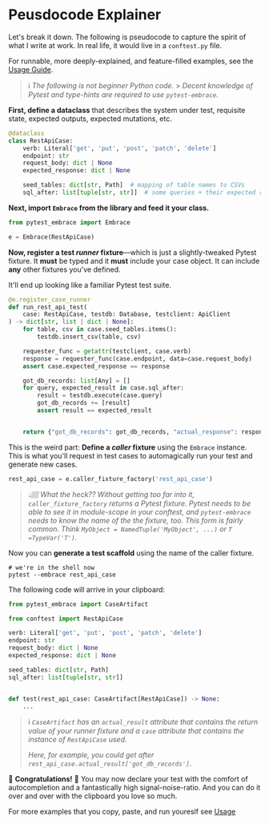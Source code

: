# Peusdocode Explainer

Let's break it down. The following is pseudocode to capture the spirit of what I write at work. In real life, it would live in a `conftest.py` file.

For runnable, more deeply-explained, and feature-filled examples, see the [Usage Guide](./usage/index.md).

> ℹ️ _The following is not beginner Python code._ > _Decent knowledge of Pytest and type-hints are required to use `pytest-embrace`._

**First, define a dataclass** that describes the system under test, requisite state, expected outputs, expected mutations, etc.


```python
@dataclass
class RestApiCase:
    verb: Literal['get', 'put', 'post', 'patch', 'delete']
    endpoint: str
    request_body: dict | None
    expected_response: dict | None

    seed_tables: dict[str, Path]  # mapping of table names to CSVs
    sql_after: list[tuple[str, str]]  # some queries + their expected results
```

**Next, import `Embrace` from the library and feed it your class.**

```python
from pytest_embrace import Embrace

e = Embrace(RestApiCase)
```

**Now, register a test _runner_ fixture**––which is just a slightly-tweaked Pytest fixture. It **must** be typed and it **must** include your case object. It can include **any** other fixtures you've defined.

It'll end up looking like a familiar Pytest test suite.

```python
@e.register_case_runner
def run_rest_api_test(
    case: RestApiCase, testdb: Database, testclient: ApiClient
) -> dict[str, list | dict | None]:
    for table, csv in case.seed_tables.items():
        testdb.insert_csv(table, csv)

	requester_func = getattr(testclient, case.verb)
    response = requester_func(case.endpoint, data=case.request_body)
    assert case.expected_response == response

    got_db_records: list[Any] = []
    for query, expected_result in case.sql_after:
        result = testdb.execute(case.query)
        got_db_records += [result]
        assert result == expected_result


    return {"got_db_records": got_db_records, "actual_response": response}
```

This is the weird part: **Define a _caller_ fixture** using the `Embrace` instance. This is what you'll request in test cases to automagically run your test and generate new cases.

```python
rest_api_case = e.caller_fixture_factory('rest_api_case')
```

> _👆🏽 What the heck?? Without getting too far into it, `caller_fixture_factory` returns a Pytest fixture. Pytest needs to be able to see it in module-scope in your conftest, and `pytest-embrace` needs to know the name of the the fixture, too. This form is fairly common. Think `MyObject = NamedTuple('MyObject', ...)` or `T =TypeVar('T')`._

Now you can **generate a test scaffold** using the name of the caller fixture.

```shell
# we're in the shell now
pytest --embrace rest_api_case
```

The following code will arrive in your clipboard:

```python
from pytest_embrace import CaseArtifact

from conftest import RestApiCase

verb: Literal['get', 'put', 'post', 'patch', 'delete']
endpoint: str
request_body: dict | None
expected_response: dict | None

seed_tables: dict[str, Path]
sql_after: list[tuple[str, str]]


def test(rest_api_case: CaseArtifact[RestApiCase]) -> None:
    ...
```

> ℹ️ _`CaseArtifact` has an `actual_result` attribute that contains the return value of your runner fixture and a `case` attribute that contains the instance of `RestApiCase` used._
>
> _Here, for example, you could get after `rest_api_case.actual_result['got_db_records']`_.

🎉 **Congratulations!** 🎉 You may now declare your test with the comfort of autocompletion and a fantastically high signal-noise-ratio. And you can do it over and over with the clipboard you love so much.

For more examples that you copy, paste, and run youreslf see [Usage](./usage/index.md)
